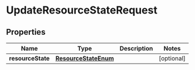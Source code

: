 

# UpdateResourceStateRequest

## Properties

Name | Type | Description | Notes
------------ | ------------- | ------------- | -------------
**resourceState** | [**ResourceStateEnum**](ResourceStateEnum.md) |  |  [optional]



